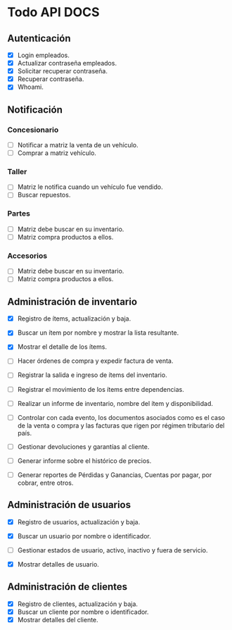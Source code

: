 # Todo API DOCS

## Autenticación

- [x] Login empleados.
- [x] Actualizar contraseña empleados.
- [x] Solicitar recuperar contraseña.
- [x] Recuperar contraseña.
- [x] Whoami.

## Notificación

### Concesionario

- [ ] Notificar a matriz la venta de un vehículo.
- [ ] Comprar a matriz vehículo.

### Taller

- [ ] Matriz le notifica cuando un vehículo fue vendido.
- [ ] Buscar repuestos.

### Partes

- [ ] Matriz debe buscar en su inventario.
- [ ] Matriz compra productos a ellos.

### Accesorios

- [ ] Matriz debe buscar en su inventario.
- [ ] Matriz compra productos a ellos.

## Administración de inventario

- [x] Registro de ítems, actualización y baja.

- [x] Buscar un ítem por nombre y mostrar la lista resultante.

- [x] Mostrar el detalle de los ítems.

- [ ] Hacer órdenes de compra y expedir factura de venta.

- [ ] Registrar la salida e ingreso de ítems del inventario.

- [ ] Registrar el movimiento de los ítems entre dependencias.

- [ ] Realizar un informe de inventario, nombre del ítem y disponibilidad.

- [ ] Controlar con cada evento, los documentos asociados como es el caso de la venta o compra y las facturas que rigen
  por régimen tributario del país.

- [ ] Gestionar devoluciones y garantías al cliente.

- [ ] Generar informe sobre el histórico de precios.

- [ ] Generar reportes de Pérdidas y Ganancias, Cuentas por pagar, por cobrar, entre otros.

## Administración de usuarios

- [x] Registro de usuarios, actualización y baja.

- [x] Buscar un usuario por nombre o identificador.

- [ ] Gestionar estados de usuario, activo, inactivo y fuera de servicio.
- [x] Mostrar detalles de usuario.

## Administración de clientes

- [x] Registro de clientes, actualización y baja.
- [x] Buscar un cliente por nombre o identificador.
- [x] Mostrar detalles del cliente.